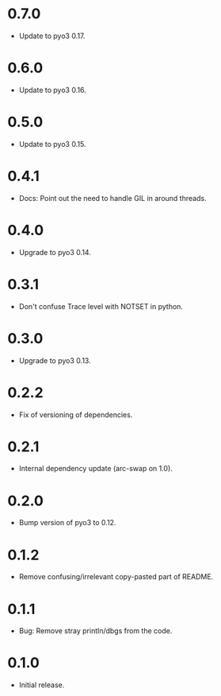 # 0.7.0

* Update to pyo3 0.17.

# 0.6.0

* Update to pyo3 0.16.

# 0.5.0

* Update to pyo3 0.15.

# 0.4.1

* Docs: Point out the need to handle GIL in around threads.

# 0.4.0

* Upgrade to pyo3 0.14.

# 0.3.1

* Don't confuse Trace level with NOTSET in python.

# 0.3.0

* Upgrade to pyo3 0.13.

# 0.2.2

* Fix of versioning of dependencies.

# 0.2.1

* Internal dependency update (arc-swap on 1.0).

# 0.2.0

* Bump version of pyo3 to 0.12.

# 0.1.2

* Remove confusing/irrelevant copy-pasted part of README.

# 0.1.1

* Bug: Remove stray println/dbgs from the code.

# 0.1.0

* Initial release.
